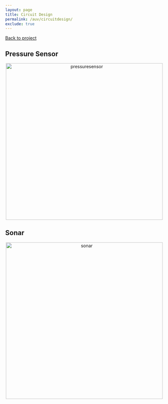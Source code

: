```yaml
---
layout: page
title: Circuit Design
permalink: /auv/circuitdesign/
exclude: true
---
```


[Back to project](/auv)
 

## Pressure Sensor
<div style="text-align: center">
  <img src="../../assets/schematics/auv/pressure_schem.png" alt="pressuresensor" width="500" />
</div>


## Sonar
<div style="text-align: center">
  <img src="../../assets/schematics/auv/sonar_schem.png" alt="sonar" width="500" />
</div>
